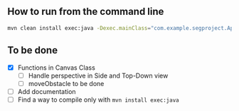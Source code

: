 ## How to run from the command line
```bash
mvn clean install exec:java -Dexec.mainClass="com.example.segproject.App"
```

## To be done
- [x] Functions in Canvas Class
	- [ ] Handle perspective in Side and Top-Down view
	- [ ] moveObstacle to be done
- [ ] Add documentation
- [ ] Find a way to compile only with `mvn install exec:java`
